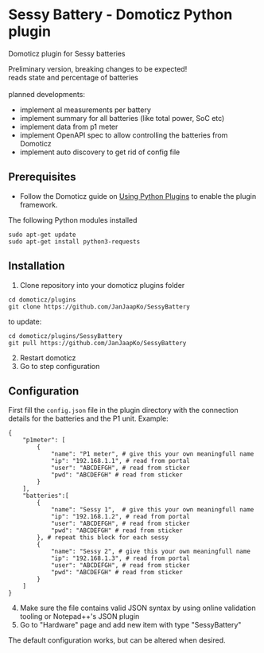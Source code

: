 # Sessy Battery - Domoticz Python plugin
Domoticz plugin for Sessy batteries

Preliminary version, breaking changes to be expected!<br>
reads state and percentage of batteries<br><br>
planned developments:
- implement al measurements per battery
- implement summary for all batteries (like total power, SoC etc)
- implement data from p1 meter
- implement OpenAPI spec to allow controlling the batteries from Domoticz
- implement auto discovery to get rid of config file

## Prerequisites

- Follow the Domoticz guide on [Using Python Plugins](https://www.domoticz.com/wiki/Using_Python_plugins) to enable the plugin framework.

The following Python modules installed
```
sudo apt-get update
sudo apt-get install python3-requests
```

## Installation

1. Clone repository into your domoticz plugins folder
```
cd domoticz/plugins
git clone https://github.com/JanJaapKo/SessyBattery
```
to update:
```
cd domoticz/plugins/SessyBattery
git pull https://github.com/JanJaapKo/SessyBattery
```
2. Restart domoticz
3. Go to step configuration


## Configuration
First fill the ```config.json``` file in the plugin directory with the connection details for the batteries and the P1 unit.
Example:
```
{
	"p1meter": [
        {
            "name": "P1 meter", # give this your own meaningfull name
            "ip": "192.168.1.1", # read from portal
            "user": "ABCDEFGH", # read from sticker
            "pwd": "ABCDEFGH" # read from sticker
        }
    ],
	"batteries":[
		{
			"name": "Sessy 1",  # give this your own meaningfull name
			"ip": "192.168.1.2", # read from portal
			"user": "ABCDEFGH", # read from sticker
			"pwd": "ABCDEFGH" # read from sticker
		}, # repeat this block for each sessy
		{
			"name": "Sessy 2", # give this your own meaningfull name
			"ip": "192.168.1.3", # read from portal
			"user": "ABCDEFGH", # read from sticker
			"pwd": "ABCDEFGH" # read from sticker
		}
	]
}
```
4. Make sure the file contains valid JSON syntax by using online validation tooling or Notepad++'s JSON plugin
5. Go to "Hardware" page and add new item with type "SessyBattery"

The default configuration works, but can be altered when desired.
